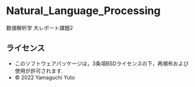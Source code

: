 # Natural_Language_Processing
数値解析学 大レポート課題2

## ライセンス
- このソフトウェアパッケージは，3条項BSDライセンスの下，再頒布および使用が許可されます.
- © 2022 Yamaguchi Yuto

